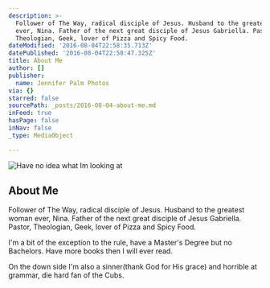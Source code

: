 ```yaml
---
description: >-
  Follower of The Way, radical disciple of Jesus. Husband to the greatest woman
  ever, Nina. Father of the next great disciple of Jesus Gabriella. Pastor,
  Theologian, Geek, lover of Pizza and Spicy Food.
dateModified: '2016-08-04T22:58:35.713Z'
datePublished: '2016-08-04T22:58:47.325Z'
title: About Me
author: []
publisher:
  name: Jennifer Palm Photos
via: {}
starred: false
sourcePath: _posts/2016-08-04-about-me.md
inFeed: true
hasPage: false
inNav: false
_type: MediaObject

---
```

![Have no idea what Im looking at](https://the-grid-user-content.s3-us-west-2.amazonaws.com/11d21ab2-50c4-47a0-b734-c6133039394c.jpg)

## About Me

Follower of The Way, radical disciple of Jesus. Husband to the greatest woman ever, Nina. Father of the next great disciple of Jesus Gabriella. Pastor, Theologian, Geek, lover of Pizza and Spicy Food.

I'm a bit of the exception to the rule, have a Master's Degree but no Bachelors. Have more books then I will ever read.

On the down side I'm also a sinner(thank God for His grace) and horrible at grammar, die hard fan of the Cubs.